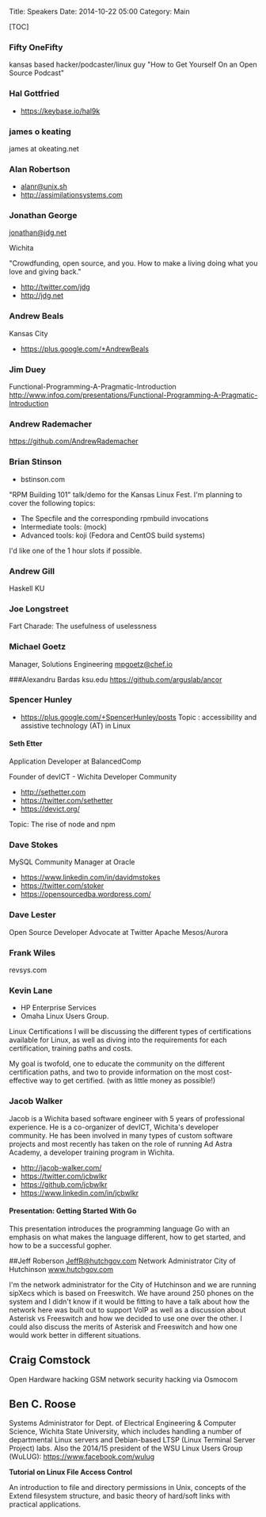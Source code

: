 Title: Speakers
Date: 2014-10-22 05:00
Category: Main

[TOC]

### Fifty OneFifty
kansas based hacker/podcaster/linux guy
"How to Get Yourself On an Open Source Podcast"

### Hal Gottfried

* https://keybase.io/hal9k

### james o keating
james at okeating.net

### Alan Robertson

* alanr@unix.sh
* http://assimilationsystems.com

### Jonathan George
jonathan@jdg.net

Wichita

"Crowdfunding, open source, and you. How to make a living doing what you love and giving back." 

* http://twitter.com/jdg 
* http://jdg.net

### Andrew Beals
Kansas City
* https://plus.google.com/+AndrewBeals

### Jim Duey
Functional-Programming-A-Pragmatic-Introduction
http://www.infoq.com/presentations/Functional-Programming-A-Pragmatic-Introduction

### Andrew Rademacher
https://github.com/AndrewRademacher

### Brian Stinson

* bstinson.com

 "RPM Building 101" talk/demo for the Kansas Linux Fest. I'm planning to cover the following topics:

- The Specfile and the corresponding rpmbuild invocations
- Intermediate tools: (mock)
- Advanced tools: koji (Fedora and CentOS build systems)

I'd like one of the 1 hour slots if possible.

### Andrew Gill
Haskell
KU

### Joe Longstreet
Fart Charade: The usefulness of uselessness

### Michael Goetz
Manager, Solutions Engineering
mpgoetz@chef.io

###Alexandru Bardas 
ksu.edu
https://github.com/arguslab/ancor

### Spencer Hunley
* https://plus.google.com/+SpencerHunley/posts
Topic : accessibility and assistive technology (AT) in Linux

#### Seth Etter
Application Developer at BalancedComp

Founder of devICT - Wichita Developer Community

* http://sethetter.com
* https://twitter.com/sethetter
* https://devict.org/

Topic: The rise of node and npm

### Dave Stokes
MySQL Community Manager at Oracle
* https://www.linkedin.com/in/davidmstokes
* https://twitter.com/stoker
* https://opensourcedba.wordpress.com/

### Dave Lester
Open Source Developer Advocate at Twitter
Apache Mesos/Aurora

### Frank Wiles
revsys.com

### Kevin Lane
* HP Enterprise Services
* Omaha Linux Users Group.

Linux Certifications
I will be discussing the different types of certifications available for Linux, as well
as diving into the requirements for each certification, training paths and costs.

My goal is twofold, one to educate the community on the different certification paths, and
two to provide information on the most cost-effective way to get certified. (with as little money as possible!)

### Jacob Walker 

Jacob is a Wichita based software engineer with 5 years of professional experience. He is a co-organizer of devICT, Wichita's developer community. He has been involved in many types of custom software projects and most recently has taken on the role of running Ad Astra Academy, a developer training program in Wichita.

* http://jacob-walker.com/
* https://twitter.com/jcbwlkr
* https://github.com/jcbwlkr
* https://www.linkedin.com/in/jcbwlkr

#### Presentation: Getting Started With Go

This presentation introduces the programming language Go with an emphasis on what makes the language different, how to get started, and how to be a successful gopher.

##Jeff Roberson
JeffR@hutchgov.com
Network Administrator
City of Hutchinson
www.hutchgov.com

I'm the network administrator for the City of Hutchinson and we are running sipXecs which is based on Freeswitch. We have around 250 phones on the system and I didn't know if it would be fitting to have a talk about how the network here was built out to support VoIP as well as a discussion about Asterisk vs Freeswitch and how we decided to use one over the other. I could also discuss the merits of Asterisk and Freeswitch and how one would work better in different situations.

## Craig Comstock
Open Hardware hacking
GSM network security hacking via Osmocom

## Ben C. Roose
Systems Administrator for Dept. of Electrical Engineering & Computer Science, Wichita State University, which includes handling a number of departmental Linux servers and Debian-based LTSP (Linux Terminal Server Project) labs. Also the 2014/15 president of the WSU Linux Users Group (WuLUG): https://www.facebook.com/wulug

**Tutorial on Linux File Access Control**

An introduction to file and directory permissions in Unix, concepts of the Extend filesystem structure, and basic theory of hard/soft links with practical applications.
